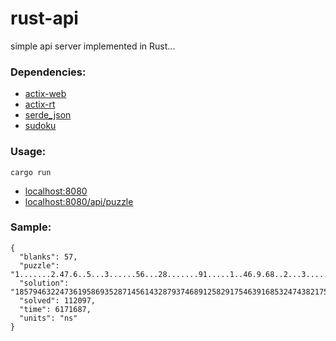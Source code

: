 # rust-api

simple api server implemented in Rust...

### Dependencies:

- [actix-web][actix-web]
- [actix-rt][actix-rt]
- [serde_json][serde-json]
- [sudoku][sudoku]


### Usage:

`cargo run`

- [localhost:8080][local]
- [localhost:8080/api/puzzle][puzzle]

### Sample:

```
{
  "blanks": 57,
  "puzzle": "1.......2.47.6..5...3......56...28.......91.....1..46.9.68..2...3........5.9....1",
  "solution": "185794632247361958693528714561432879374689125829175463916853247438217596752946381",
  "solved": 112097,
  "time": 6171687,
  "units": "ns"
}
```


[actix-web]: https://crates.io/crates/actix-web
[actix-rt]: https://crates.io/crates/actix-rt
[serde-json]: https://crates.io/crates/serde_json
[sudoku]: https://crates.io/crates/sudoku
[local]: http://0.0.0.0:8080
[puzzle]: http://0.0.0.0:8080/api/puzzle
